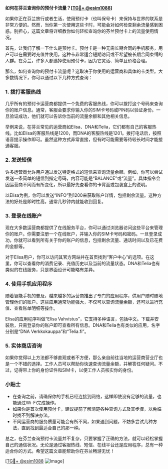 **如何在芬兰查询你的预付卡流量？[[TG💪+ @esim1088](https://t.me/s/esim1088)]**

如果你正在芬兰旅行或者生活，使用预付卡（也叫保号卡）来保持与世界的联系是非常方便的。然而，当你第一次使用这些卡时，可能会对如何检查剩余流量感到困惑。别担心，这篇文章将详细教你如何轻松查询你的芬兰预付卡上的流量使用情况。

首先，让我们了解一下什么是预付卡。预付卡是一种无需长期合同的手机服务，用户可以在需要时充值并使用。这种卡非常适合短期访问或不希望被长期合同束缚的人群。在芬兰，许多人都选择使用预付卡，因为它灵活、简单且价格合理。

那么，如何查询你的预付卡流量呢？这取决于你使用的运营商和具体的卡类型。大多数情况下，你可以通过以下几种方式查询：

### 1. **拨打客服热线**
几乎所有的预付卡运营商都提供一个免费的客服热线，你可以拨打这个号码来查询你的账户信息。通常，客服会要求你输入你的SIM卡号码或PIN码以验证身份。一旦验证成功，他们就可以告诉你当前的流量余额和其他相关信息。

举例来说，在芬兰常见的运营商如Elisa、DNA和Telia，它们都有自己的客服热线。比如Elisa的客服热线是1200，而DNA的客服热线是1201。拨打电话后，按照语音提示操作即可。虽然这种方式非常直接，但有时可能需要等待较长时间才能接通客服。

### 2. **发送短信**
许多运营商允许用户通过发送特定格式的短信来查询流量余额。例如，你可以尝试发送一条简单的短信到指定号码，内容可能是“BALANCE”或“流量”。具体指令会因运营商不同而有所变化，所以最好先查看你的卡背面或包装盒上的说明。

以Elisa为例，你可以发送“INFO”到1200来获取账户详情，包括剩余流量。这种方法的好处是即时性高，通常几秒钟内就能收到回复。

### 3. **登录在线账户**
现在大多数运营商都提供了在线服务平台，你可以通过浏览器访问这些平台来管理你的账户。你需要注册一个在线账户，并输入你的SIM卡号码和密码。一旦登录成功，你就可以看到所有关于你的账户的信息，包括剩余流量、通话时间以及已花费的金额等。

对于Elisa用户，你可以访问其官方网站并在首页找到“客户中心”的选项。在这里，你可以查看你的消费记录、充值历史以及当前的流量状态。DNA和Telia也有类似的在线服务，只是界面设计可能略有差异。

### 4. **使用手机应用程序**
随着智能手机的普及，越来越多的运营商推出了专门的应用程序，供用户随时随地管理他们的账户。这些应用通常功能强大，不仅可以查询流量余额，还可以进行充值、查看账单明细等操作。

Elisa的应用程序叫做“Elisa Vahvistus”，它支持多种语言，包括中文。下载并安装后，只需登录你的账户即可查看所有信息。DNA和Telia也有类似的应用，名字分别是“DNA Verkkokauppa”和“Telia.fi”。

### 5. **实体商店咨询**
如果你觉得以上方法都不够直观或者不方便，那么亲自前往当地的运营商营业厅也是一个不错的选择。工作人员可以帮助你快速查询流量余额，并解答任何疑问。不过，记得带上你的身份证件和SIM卡，以便工作人员核实你的身份。

### 小贴士
- 在查询之前，请确保你的手机已经连接到网络，这样即使没有足够的流量，也能通过Wi-Fi完成操作。
- 如果你是首次使用预付卡，建议提前了解清楚各种查询方式及其步骤，以免临时找不到解决办法。
- 不同运营商的服务质量可能会有所不同，如果遇到问题，不妨多尝试几种方法，直到找到最适合自己的那一种。

总之，在芬兰查询预付卡流量并不复杂，只要掌握了正确的方法，就可以轻松掌握自己的通信状况。无论是通过客服热线、短信、在线平台还是应用程序，总有一种适合你的方式。希望这篇文章能帮助你在芬兰畅游无忧！

[[TG💪+ @esim1088](https://t.me/s/esim1088) ![Image](https://i.postimg.cc/4NQfJmqS/Snipaste-2025-05-13-00-14-12.png)]